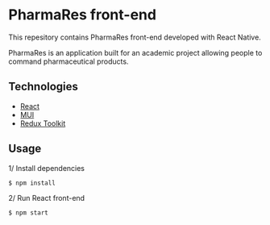 # PharmaRes front-end

This repesitory contains PharmaRes front-end developed with React Native.

PharmaRes is an application built for an academic project allowing people to command pharmaceutical products.

## Technologies

* [React](https://react.dev)
* [MUI](https://mui.com)
* [Redux Toolkit](https://redux-toolkit.js.org)


## Usage

1/ Install dependencies
```
$ npm install
```

2/ Run React front-end
```
$ npm start
```